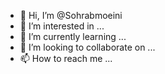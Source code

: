 - 👋 Hi, I’m @Sohrabmoeini
- 👀 I’m interested in ...
- 🌱 I’m currently learning ...
- 💞️ I’m looking to collaborate on ...
- 📫 How to reach me ...

<!---
Sohrabmoeini/Sohrabmoeini is a ✨ special ✨ repository because its `README.md` (this file) appears on your GitHub profile.
You can click the Preview link to take a look at your changes.
--->
